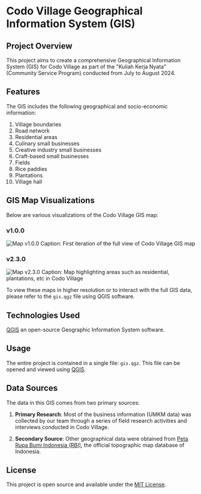 
# Codo Village Geographical Information System (GIS)

## Project Overview

This project aims to create a comprehensive Geographical Information System (GIS) for Codo Village as part of the "Kuliah Kerja Nyata" (Community Service Program) conducted from July to August 2024.

## Features

The GIS includes the following geographical and socio-economic information:

1. Village boundaries
2. Road network
3. Residential areas
4. Culinary small businesses
5. Creative industry small businesses
6. Craft-based small businesses
7. Fields
8. Rice paddies
9. Plantations
10. Village hall

## GIS Map Visualizations

Below are various visualizations of the Codo Village GIS map:

### v1.0.0
![Map v1.0.0](https://drive.google.com/thumbnail?id=1ApFtGKzVBvgwV9z3Nf4UAAmNJutEuyUO&sz=w2000)
Caption: First iteration of the full view of Codo Village GIS map

### v2.3.0
![Map v2.3.0](https://drive.google.com/thumbnail?id=1JuxOYszvWvGw7o1WErL_NLB_-KM5-Tc3&sz=w2000)
Caption: Map highlighting areas such as residential, plantations, etc in Codo Village

To view these maps in higher resolution or to interact with the full GIS data, please refer to the `gis.qgz` file using QGIS software.

## Technologies Used

[QGIS](https://github.com/qgis/qgis) an open-source Geographic Information System software.

## Usage

The entire project is contained in a single file: `gis.qgz`. This file can be opened and viewed using [QGIS](https://github.com/qgis/qgis).

## Data Sources

The data in this GIS comes from two primary sources:

1. **Primary Research**: Most of the business information (UMKM data) was collected by our team through a series of field research activities and interviews conducted in Codo Village.

2. **Secondary Source**: Other geographical data were obtained from [Peta Rupa Bumi Indonesia (RBI)](https://tanahair.indonesia.go.id/portal-web/), the official topographic map database of Indonesia.

## License

This project is open source and available under the [MIT License](LICENSE).

